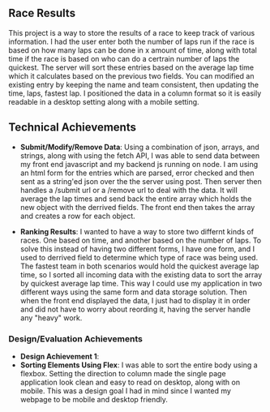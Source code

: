 ## Race Results
This project is a way to store the results of a race to keep track of various information. I had the user enter both the number of laps run if the race is based on how many laps can be done in x amount of time, along with total time if the race is based on who can do a certrain number of laps the quickest.  The server will sort these entries based on the average lap time which it calculates based on the previous two fields.  You can modified an existing entry by keeping the name and team consistent, then updating the time, laps, fastest lap.  I positioned the data in a column format so it is easily readable in a desktop setting along with a mobile setting.

## Technical Achievements
- **Submit/Modify/Remove Data**: Using a combination of json, arrays, and strings, along with using the fetch API, I was able to send data between my front end javascript and my backend js running on node.  I am using an html form for the entries which are parsed, error checked and then sent as a string'ed json over the the server using post.  Then server then handles a /submit url or a /remove url to deal with the data.  It will average the lap times and send back the entire array which holds the new object with the derrived fields.  The front end then takes the array and creates a row for each object.

- **Ranking Results**: I wanted to have a way to store two differnt kinds of races.  One based on time, and another based on the number of laps.  To solve this instead of having two different forms, I have one form, and I used to derrived field to determine which type of race was being used. The fastest team in both scenarios would hold the quickest average lap time, so I sorted all incoming data with the existing data to sort the array by quickest average lap time.  This way I could use my application in two different ways using the same form and data storage solution.  Then when the front end displayed the data, I just had to display it in order and did not have to worry about reording it, having the server handle any "heavy" work.

### Design/Evaluation Achievements
- **Design Achievement 1**: 
- **Sorting Elements Using Flex**: I was able to sort the entire body using a flexbox.  Setting the direction to column made the single page application look clean and easy to read on desktop, along with on mobile.  This was a design goal I had in mind since I wanted my webpage to be mobile and desktop friendly.
